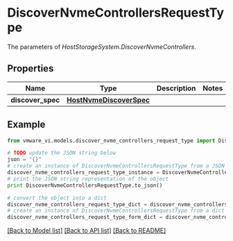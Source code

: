 # DiscoverNvmeControllersRequestType

The parameters of *HostStorageSystem.DiscoverNvmeControllers*. 

## Properties
Name | Type | Description | Notes
------------ | ------------- | ------------- | -------------
**discover_spec** | [**HostNvmeDiscoverSpec**](HostNvmeDiscoverSpec.md) |  | 

## Example

```python
from vmware_vi.models.discover_nvme_controllers_request_type import DiscoverNvmeControllersRequestType

# TODO update the JSON string below
json = "{}"
# create an instance of DiscoverNvmeControllersRequestType from a JSON string
discover_nvme_controllers_request_type_instance = DiscoverNvmeControllersRequestType.from_json(json)
# print the JSON string representation of the object
print DiscoverNvmeControllersRequestType.to_json()

# convert the object into a dict
discover_nvme_controllers_request_type_dict = discover_nvme_controllers_request_type_instance.to_dict()
# create an instance of DiscoverNvmeControllersRequestType from a dict
discover_nvme_controllers_request_type_form_dict = discover_nvme_controllers_request_type.from_dict(discover_nvme_controllers_request_type_dict)
```
[[Back to Model list]](../README.md#documentation-for-models) [[Back to API list]](../README.md#documentation-for-api-endpoints) [[Back to README]](../README.md)



